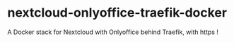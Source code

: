 # nextcloud-onlyoffice-traefik-docker
A Docker stack for Nextcloud with Onlyoffice behind Traefik, with https !
